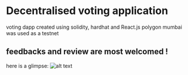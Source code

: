 # Decentralised voting application

voting dapp created using solidity, hardhat and React.js
polygon mumbai was used as a testnet

## feedbacks and review are most welcomed !

here is a glimpse:
![alt text](<C:\Users\Dell\Pictures\Screenshots\Screenshot (3).png>)
